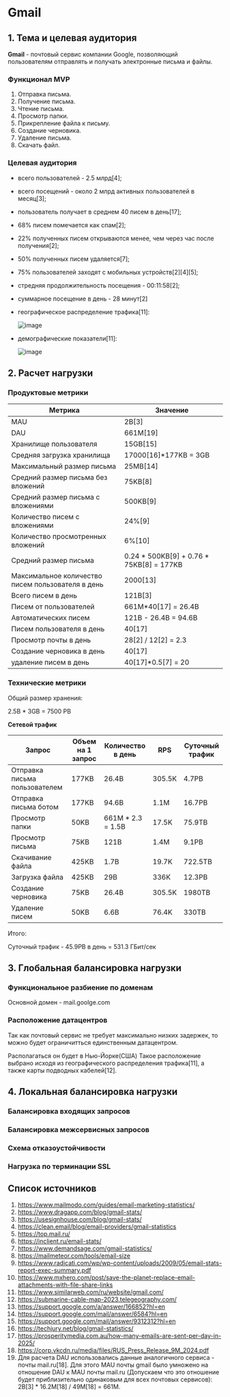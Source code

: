 # Gmail


## 1. Тема и целевая аудитория

**Gmail** - почтовый сервис компании Google, позволяющий пользователям отправлять и получать электронные письма и файлы.

### Функционал MVP

1. Отправка письма.
2. Получение письма.
3. Чтение письма.
4. Просмотр папки.
5. Прикрепление файла к письму.
6. Создание черновика.
7. Удаление письма.
8. Скачать файл.

### Целевая аудитория

- всего пользователей - 2.5 млрд[4];
- всего посещений - около 2 млрд активных пользователей в месяц[3];
- пользователь получает в среднем 40 писем в день[17];
- 68% писем помечается как спам[2];
- 22% полученных писем открываются менее, чем через час после получения[2];
- 50% полученных писем удаляется[7];
- 75% пользователей заходят с мобильных устройств[2][4][5];
- стредняя продолжительность посещения - 00:11:58[2];
- суммарное посещение в день - 28 минут[2]
- географическое распределение трафика[11]:
  
  ![image](https://github.com/user-attachments/assets/61c3984f-00cf-48e1-ae4b-3a9fc615cb70)

- демографические показатели[11]:
  
  ![image](https://github.com/user-attachments/assets/1f7420f2-615a-4178-880c-7aae0f6e935e)

## 2. Расчет нагрузки

### Продуктовые метрики

| Метрика | Значение |
| --- | ----------- |
| MAU | 2B[3] |
| DAU | 661M[19] |
| Хранилище пользователя | 15GB[15] |
| Средняя загрузка хранилища | 17000[16]*177KB = 3GB |
| Максимальный размер письма | 25MB[14] |
| Средний размер письма без вложений | 75KB[8] |
| Средний размер письма с вложениями | 500KB[9] |
| Количество писем с вложениями | 24%[9] |
| Количество просмотренных вложений | 6%[10] |
| Средний размер письма | 0.24 * 500KB[9] + 0.76 * 75KB[8] = 177KB |
| Максимальное количество писем пользователя в день | 2000[13] |
| Всего писем в день | 121B[3] |
| Писем от пользователей | 661M*40[17] = 26.4B |
| Автоматических писем | 121B - 26.4B = 94.6B |
| Писем пользователя в день | 40[17] |
| Просмотр почты в день | 28[2] / 12[2] = 2.3 |
| Создание черновика в день | 40[17] |
| удаление писем в день | 40[17]*0.5[7] = 20 |

### Технические метрики

 Общий размер хранения:
 
 2.5B * 3GB = 7500 PB

**Сетевой трафик**

| Запрос | Объем на 1 запрос | Количество в день | RPS | Суточный трафик |
| --- | ----------- | ---- | ---- | ---- |
| Отправка письма пользователем | 177KB | 26.4B | 305.5K | 4.7PB |
| Отправка письма ботом | 177KB | 94.6B | 1.1M | 16.7PB |
| Просмотр папки | 50KB | 661M * 2.3 = 1.5B | 17.5K | 75.9TB |
| Просмотр письма | 75KB | 121B | 1.4M | 9.1PB |
| Скачивание файла | 425KB | 1.7B | 19.7K | 722.5TB |
| Загрузка файла | 425KB | 29B | 336K | 12.3PB |
| Создание черновика | 75KB | 26.4B | 305.5K | 1980TB |
| Удаление писем | 50KB | 6.6B | 76.4K | 330TB |

Итого:

Суточный трафик - 45.9PB в день = 531.3 ГБит/сек

## 3. Глобальная балансировка нагрузки

### Функциональное разбиение по доменам

Основной домен - mail.goolge.com

### Расположение датацентров

Так как почтовый сервис не требует максимально низких задержек, то можно будет ограничитться единственным датацентром.

Располагаться он будет в Нью-Йорке(США) Такое расположение выбрано исходя из географического распределения трафика[11], а также карты подводных кабелей[12].

## 4. Локальная балансировка нагрузки

### Балансировка входящих запросов

### Балансировка межсервисных запросов

### Схема отказоустойчивости

### Нагрузка по терминации SSL

## Список источников

1. https://www.mailmodo.com/guides/email-marketing-statistics/
2. https://www.dragapp.com/blog/gmail-stats/
3. https://usesignhouse.com/blog/gmail-stats/
4. https://clean.email/blog/email-providers/gmail-statistics
5. https://top.mail.ru/
6. https://inclient.ru/email-stats/
7. https://www.demandsage.com/gmail-statistics/
8. https://mailmeteor.com/tools/email-size
9. https://www.radicati.com/wp/wp-content/uploads/2009/05/email-stats-report-exec-summary.pdf
10. https://www.mxhero.com/post/save-the-planet-replace-email-attachments-with-file-share-links
11. https://www.similarweb.com/ru/website/gmail.com/
12. https://submarine-cable-map-2023.telegeography.com/
13. https://support.google.com/a/answer/166852?hl=en
14. https://support.google.com/mail/answer/6584?hl=en
15. https://support.google.com/mail/answer/9312312?hl=en
16. https://techjury.net/blog/gmail-statistics/
17. https://prosperitymedia.com.au/how-many-emails-are-sent-per-day-in-2025/
18. https://corp.vkcdn.ru/media/files/RUS_Press_Release_9M_2024.pdf
19. Для расчета DAU использовались данные аналогичного сервиса - почты mail.ru[18]. Для этого MAU почты gmail было умножено на отношение DAU к MAU почты mail.ru (Допускаем что это отношение будет приблизительно одинаковым для всех почтовых сервисов): 2B[3] * 16.2M[18] / 49M[18] = 661M.
